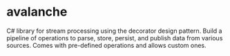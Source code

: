 # avalanche
C# library for stream processing using the decorator design pattern. Build a pipeline of operations to parse, store, persist, and publish data from various sources. Comes with pre-defined operations and allows custom ones.

